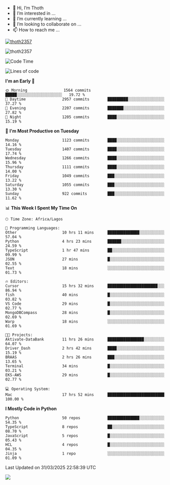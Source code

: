 <!---
thoth2357/thoth2357 is a ✨ special ✨ repository because its `README.md` (this file) appears on your GitHub profile.
You can click the Preview link to take a look at your changes.
--->

- 👋 Hi, I’m Thoth
- 👀 I’m interested in ...
- 🌱 I’m currently learning ...
- 💞️ I’m looking to collaborate on ...
- 📫 How to reach me ...


<p align="left"> <a href="https://github.com/ryo-ma/github-profile-trophy"><img src="https://github-profile-trophy.vercel.app/?username=thoth2357&theme=gruvbox&no-bg=true&no-frame=false&title=MultiLanguage,Commits,Repositories,Stars,Followers,PullRequest,Reviews,Issues" alt="thoth2357" /></a> </p>

<p align="left"> <img src="https://komarev.com/ghpvc/?username=thoth2357&label=Profile%20views&color=0e75b6&style=flat" alt="thoth2357" /> </p>

<!--START_SECTION:waka-->
![Code Time](http://img.shields.io/badge/Code%20Time-3%2C340%20hrs%206%20mins-blue)

![Lines of code](https://img.shields.io/badge/From%20Hello%20World%20I%27ve%20Written-30.9%20million%20lines%20of%20code-blue)

**I'm an Early 🐤** 

```text
🌞 Morning                1564 commits        █████░░░░░░░░░░░░░░░░░░░░   19.72 % 
🌆 Daytime                2957 commits        █████████░░░░░░░░░░░░░░░░   37.27 % 
🌃 Evening                2207 commits        ███████░░░░░░░░░░░░░░░░░░   27.82 % 
🌙 Night                  1205 commits        ████░░░░░░░░░░░░░░░░░░░░░   15.19 % 
```
📅 **I'm Most Productive on Tuesday** 

```text
Monday                   1123 commits        ████░░░░░░░░░░░░░░░░░░░░░   14.16 % 
Tuesday                  1407 commits        ████░░░░░░░░░░░░░░░░░░░░░   17.74 % 
Wednesday                1266 commits        ████░░░░░░░░░░░░░░░░░░░░░   15.96 % 
Thursday                 1111 commits        ████░░░░░░░░░░░░░░░░░░░░░   14.00 % 
Friday                   1049 commits        ███░░░░░░░░░░░░░░░░░░░░░░   13.22 % 
Saturday                 1055 commits        ███░░░░░░░░░░░░░░░░░░░░░░   13.30 % 
Sunday                   922 commits         ███░░░░░░░░░░░░░░░░░░░░░░   11.62 % 
```


📊 **This Week I Spent My Time On** 

```text
🕑︎ Time Zone: Africa/Lagos

💬 Programming Languages: 
Other                    10 hrs 11 mins      ██████████████░░░░░░░░░░░   57.04 % 
Python                   4 hrs 23 mins       ██████░░░░░░░░░░░░░░░░░░░   24.59 % 
TypeScript               1 hr 47 mins        ██░░░░░░░░░░░░░░░░░░░░░░░   09.99 % 
JSON                     27 mins             █░░░░░░░░░░░░░░░░░░░░░░░░   02.55 % 
Text                     18 mins             ░░░░░░░░░░░░░░░░░░░░░░░░░   01.73 % 

🔥 Editors: 
Cursor                   15 hrs 32 mins      ██████████████████████░░░   86.94 % 
fish                     40 mins             █░░░░░░░░░░░░░░░░░░░░░░░░   03.82 % 
VS Code                  29 mins             █░░░░░░░░░░░░░░░░░░░░░░░░   02.77 % 
MongoDBCompass           28 mins             █░░░░░░░░░░░░░░░░░░░░░░░░   02.69 % 
Warp                     18 mins             ░░░░░░░░░░░░░░░░░░░░░░░░░   01.69 % 

🐱‍💻 Projects: 
Aktivate-DataBank        11 hrs 26 mins      ████████████████░░░░░░░░░   64.07 % 
Driver_Dash              2 hrs 42 mins       ████░░░░░░░░░░░░░░░░░░░░░   15.19 % 
BRAAS                    2 hrs 26 mins       ███░░░░░░░░░░░░░░░░░░░░░░   13.65 % 
Terminal                 34 mins             █░░░░░░░░░░░░░░░░░░░░░░░░   03.21 % 
EKS-AWS                  29 mins             █░░░░░░░░░░░░░░░░░░░░░░░░   02.77 % 

💻 Operating System: 
Mac                      17 hrs 52 mins      █████████████████████████   100.00 % 
```

**I Mostly Code in Python** 

```text
Python                   50 repos            ██████████████░░░░░░░░░░░   54.35 % 
TypeScript               8 repos             ██░░░░░░░░░░░░░░░░░░░░░░░   08.70 % 
JavaScript               5 repos             █░░░░░░░░░░░░░░░░░░░░░░░░   05.43 % 
HCL                      4 repos             █░░░░░░░░░░░░░░░░░░░░░░░░   04.35 % 
Jinja                    1 repo              ░░░░░░░░░░░░░░░░░░░░░░░░░   01.09 % 
```




 Last Updated on 31/03/2025 22:58:39 UTC
<!--END_SECTION:waka-->
<!--![](http://github-profile-summary-cards.vercel.app/api/cards/profile-details?username=thoth2357&theme=2077)

![](http://github-profile-summary-cards.vercel.app/api/cards/stats?username=thoth2357&theme=2077)![](http://github-profile-summary-cards.vercel.app/api/cards/productive-time?username=thoth2357&theme=2077&utcOffset=8) -->
<img src="https://t.bkit.co/w_6789c39040b80.gif" />
